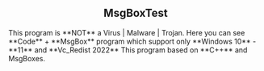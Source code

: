 <h2 align="center">MsgBoxTest</h2>
This program is **NOT** a Virus | Malware | Trojan. Here you can see **Code** + **MsgBox** program which support only **Windows 10** - **11** and **Vc_Redist 2022**
This program based on **C++** and MsgBoxes.
